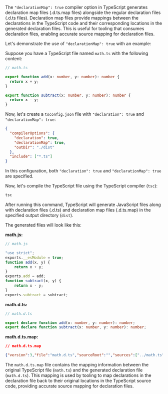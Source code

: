 The `"declarationMap": true` compiler option in TypeScript generates declaration map files (.d.ts.map files) alongside the regular declaration files (.d.ts files). Declaration map files provide mappings between the declarations in the TypeScript code and their corresponding locations in the generated declaration files. This is useful for tooling that consumes declaration files, enabling accurate source mapping for declaration files.

Let's demonstrate the use of `"declarationMap": true` with an example:

Suppose you have a TypeScript file named `math.ts` with the following content:

```typescript
// math.ts

export function add(x: number, y: number): number {
  return x + y;
}

export function subtract(x: number, y: number): number {
  return x - y;
}
```

Now, let's create a `tsconfig.json` file with `"declaration": true` and `"declarationMap": true`:

```json
{
  "compilerOptions": {
    "declaration": true,
    "declarationMap": true,
    "outDir": "./dist"
  },
  "include": ["*.ts"]
}
```

In this configuration, both `"declaration": true` and `"declarationMap": true` are specified.

Now, let's compile the TypeScript file using the TypeScript compiler (`tsc`):

```bash
tsc
```

After running this command, TypeScript will generate JavaScript files along with declaration files (.d.ts) and declaration map files (.d.ts.map) in the specified output directory (`dist`).

The generated files will look like this:

**math.js:**
```javascript
// math.js

"use strict";
exports.__esModule = true;
function add(x, y) {
    return x + y;
}
exports.add = add;
function subtract(x, y) {
    return x - y;
}
exports.subtract = subtract;
```

**math.d.ts:**
```typescript
// math.d.ts

export declare function add(x: number, y: number): number;
export declare function subtract(x: number, y: number): number;
```

**math.d.ts.map:**
```json
// math.d.ts.map

{"version":3,"file":"math.d.ts","sourceRoot":"","sources":["../math.ts"],"names":[],"mappings":"AAAA,QAAQ,GAAG;AAMC,IAAI,CAAC,GAAG,CAAC,CAAC;AACnB,YAAYC"}
```

The `math.d.ts.map` file contains the mapping information between the original TypeScript file (`math.ts`) and the generated declaration file (`math.d.ts`). This mapping is used by tooling to map declarations in the declaration file back to their original locations in the TypeScript source code, providing accurate source mapping for declaration files.